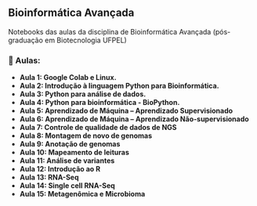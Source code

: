 ## Bioinformática Avançada

Notebooks das aulas da disciplina de Bioinformática Avançada (pós-graduação em Biotecnologia UFPEL)

### 📁 Aulas: 
- **Aula 1: Google Colab e Linux.** 
- **Aula 2: Introdução à linguagem Python para Bioinformática.** 
- **Aula 3: Python para análise de dados.** 
- **Aula 4: Python para bioinformática - BioPython.** 
- **Aula 5: Aprendizado de Máquina – Aprendizado Supervisionado**
- **Aula 6: Aprendizado de Máquina – Aprendizado Não-supervisionado**
- **Aula 7: Controle de qualidade de dados de NGS**
- **Aula 8: Montagem de novo de genomas**
- **Aula 9: Anotação de genomas**
- **Aula 10: Mapeamento de leituras**
- **Aula 11: Análise de variantes**
- **Aula 12: Introdução ao R**
- **Aula 13: RNA-Seq**
- **Aula 14: Single cell RNA-Seq**
- **Aula 15: Metagenômica e Microbioma**
